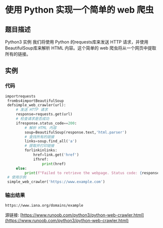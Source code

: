 # 使用 Python 实现一个简单的 web 爬虫

## 题目描述
Python3 实例
我们将使用 Python 的requests库来发送 HTTP 请求，并使用BeautifulSoup库来解析 HTML 内容。这个简单的 web 爬虫将从一个网页中提取所有的链接。

## 实例
### 代码
```python
importrequests
 frombs4importBeautifulSoup
 defsimple_web_crawler(url):
     # 发送 HTTP 请求
     response=requests.get(url)
     # 检查请求是否成功
     ifresponse.status_code==200:
         # 解析 HTML 内容
         soup=BeautifulSoup(response.text,'html.parser')
         # 查找所有的链接
         links=soup.find_all('a')
         # 提取并打印链接
         forlinkinlinks:
             href=link.get('href')
             ifhref:
                 print(href)
     else:
         print(f"Failed to retrieve the webpage. Status code: {response.status_code}")
 # 使用示例
 simple_web_crawler('https://www.example.com')
```
### 输出结果
```
https://www.iana.org/domains/example
```
源链接: [https://www.runoob.com/python3/python-web-crawler.html](https://www.runoob.com/python3/python-web-crawler.html)